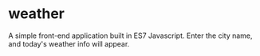 # weather
A simple front-end application built in ES7 Javascript.
Enter the city name, and today's weather info will appear.
